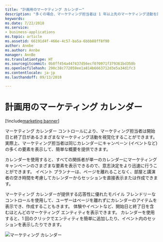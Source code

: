 ```yaml
---
title: "計画用のマーケティング カレンダー"
description: "多くの場合、マーケティング担当者は 1 年以上先のマーケティング活動を計画します。"
keywords: 
ms.date: 7/22/2018
ms.service:
- business-applications
ms.topic: article
ms.assetid: 66191d4f-466e-4c57-ba5a-6bbb88ff8f90
author: Annbe
ms.author: Annbe
manager: AnnBe
ms.translationtype: HT
ms.sourcegitcommit: 0b8ff454a447437d56ecf070971f379361bd358b
ms.openlocfilehash: 290c38c772059ee1a814b6663712d3e5a34d1fc3
ms.contentlocale: ja-jp
ms.lasthandoff: 09/13/2018

---
```


# <a name="marketing-calendar-for-planning"></a>計画用のマーケティング カレンダー

[!include[marketing banner](../../includes/marketing.md)]



マーケティング カレンダー コントロールにより、マーケティング担当者は開始日と終了日があるさまざまなマーケティング活動を視覚化することができます。 実際上、マーケティング担当者は同じカレンダーにキャンペーン (イベントなど) の多くの要素を表示して、簡単な概要を提供できます。

カレンダーを使用すると、すべての関係者が単一のカレンダーにマーケティング キャンペーンのさまざまな要素を表示できるので、意志決定をより迅速に行うことができます。 イベント プランナーは、ページを離れることなく、部屋と講演者の空き時間を考慮してカレンダーからセッションを直接表示または作成できます。

マーケティング カレンダーが提供する応答性に優れたモバイル フレンドリーなコントロールを使用して、ユーザーはページを離れずにカレンダーのアイテムを表示でき、作成することもきます。 体験やイベントなど、開始日と終了日を含むほとんどのマーケティング エンティティを表示できます。 カレンダーを使用すると、1 回のクリックでエンティティを簡単に追加したり、イベント内のセッションを表示したりできます。  

![マーケティング カレンダー](media/Marketing%20Calendar.png "マーケティング カレンダー")


<!--
### Who uses this
Marketers and event managers
### Setup required
Administrators can easily set up and configure the feature in the app settings.
-->


